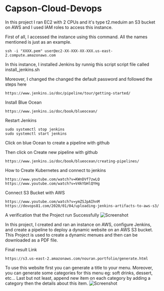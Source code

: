 # Capson-Cloud-Devops

In this project I ran EC2 with 2 CPUs and it's type t2.meduim an S3 bucket on AWS and I used IAM roles to access this instance.

First of all, I accessed the instance using this command.  All the names mentioned is just as an example.

```
ssh -i "XXXX.pem" user@ec2-XX-XXX-XX-XXX.us-east-2.compute.amazonaws.com 
```

In this instance, I installed Jenkins by runnig this script script file called install_jenkins.sh

Moreover, I changed the changed the default password and followed the steps here

```https://www.jenkins.io/doc/pipeline/tour/getting-started/```

Install Blue Ocean

```
https://www.jenkins.io/doc/book/blueocean/
```

Restart Jenkins
```
sudo systemctl stop jenkins
sudo systemctl start jenkins
```

Click on blue Ocean to create a pipeline with github

Then click on Create new pipeline with github

```
https://www.jenkins.io/doc/book/blueocean/creating-pipelines/
```

How to Create Kubernetes and connect to jenkins
```
https://www.youtube.com/watch?v=KWnDVf7zwLQ
https://www.youtube.com/watch?v=V4kYbHlQYHg
```

Connect S3 Bucket with AWS
```
https://www.youtube.com/watch?v=ymZSJpAIhnM
https://devops81.com/2020/01/04/uploading-jenkins-artifacts-to-aws-s3/
```

A verification that the Project run Successfully
![Screenshot](https://github.com/NouranElKassas/Capson-Cloud-Devops/blob/master/Screenshot_2020-06-15%20jenkins%20Capson-Cloud-Devops%20master%20%2313(1).png)

In this project, I created and ran an instance on AWS, configure Jenkins, and create a pipeline to deploy a dynamic website on an AWS S3 bucket. This Project is used to create a dynamic menues and then can be downloaded as a PDF file.

Final result Link

```https://s3.us-east-2.amazonaws.com/nouran.portfolio/generate.html```

To use this website first you can generate a title to your menu. Moreover, you can generate some categories for this menu eg: soft drinks, dessert, etc... Last but not least, append new item on each category by adding a category then the details about this item.
![Screenshot](screenshot.png)





